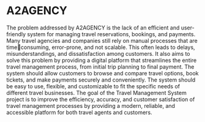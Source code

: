 # A2AGENCY
The problem addressed by A2AGENCY is the lack of an efficient and user-friendly system for 
managing travel reservations, bookings, and payments. Many travel 
agencies and companies still rely on manual processes that are timeconsuming, error-prone, and not scalable. This often leads to delays, 
misunderstandings, and dissatisfaction among customers.
It also aims to solve this problem by providing a digital platform that streamlines the entire travel 
management process, from initial trip planning to final payment. The system should allow customers to browse and compare travel options, 
book tickets, and make payments securely and conveniently. The system should be easy to use, flexible, and customizable to fit the 
specific needs of different travel businesses.
The goal of the Travel Management System project is to improve the efficiency, accuracy, and customer satisfaction of travel management 
processes by providing a modern, reliable, and accessible platform for both travel agents and customers.

